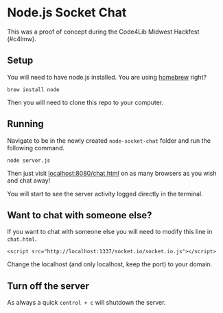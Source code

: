 # Node.js Socket Chat

This was a proof of concept during the Code4Lib Midwest Hackfest (#c4lmw).

## Setup

You will need to have node.js installed. You are using
[homebrew](http://mxcl.github.com/homebrew/) right?

```
brew install node
```

Then you will need to clone this repo to your computer.

## Running

Navigate to be in the newly created `node-socket-chat` folder and run the following
command.

```
node server.js
```

Then just visit [localhost:8080/chat.html](http://localhost:8080/chat.html) on as
many browsers as you wish and chat away!

You will start to see the server activity logged directly in the terminal.

## Want to chat with someone else?

If you want to chat with someone else you will need to modify this line in `chat.html`.

```
<script src="http://localhost:1337/socket.io/socket.io.js"></script>
```

Change the localhost (and only localhost, keep the port) to your domain.

## Turn off the server

As always a quick `control + c` will shutdown the server.
 